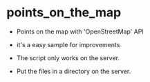 # points_on_the_map

- Points on the map with 'OpenStreetMap' API

- it's a easy sample for improvements
- The script only works on the server.
- Put the files in a directory on the server.
